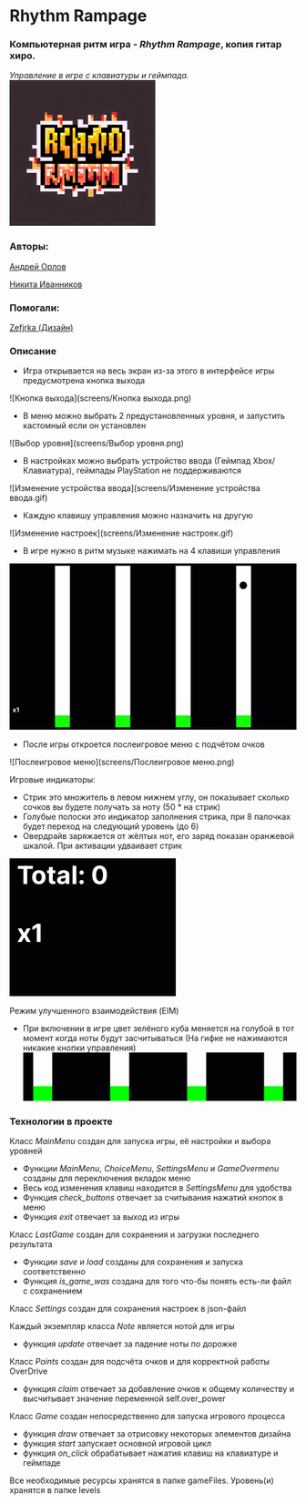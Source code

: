 # Rhythm Rampage

### Компьютерная ритм игра - *Rhythm Rampage*, копия гитар хиро.
*Управление в игре с клавиатуры и геймпада.* <br>
![gameFiles/img/icon.png](gameFiles/img/icon.png)

### Авторы:

[Андрей Орлов](https://github.com/vokintru)

[Никита Иванников](https://github.com/Nikiton-prog)

### Помогали:

[Zefjrka (Дизайн)](https://github.com/Zefjrka)

### Описание

 - Игра открывается на весь экран из-за этого в интерфейсе игры предусмотрена кнопка выхода

![Кнопка выхода](screens/Кнопка выхода.png)
 - В меню можно выбрать 2 предустановленных уровня, и запустить кастомный если он установлен

![Выбор уровня](screens/Выбор уровня.png)
 - В настройках можно выбрать устройство ввода (Геймпад Xbox/Клавиатура), геймпады PlayStation не поддерживаются

![Изменение устройства ввода](screens/Изменение устройства ввода.gif)
 - Каждую клавишу управления можно назначить на другую

![Изменение настроек](screens/Изменение настроек.gif)
 - В игре нужно в ритм музыке нажимать на 4 клавиши управления

![Геймплей](screens/Геймплей.gif)
 - После игры откроется послеигровое меню с подчётом очков

![Послеигровое меню](screens/Послеигровое меню.png)

Игровые индикаторы:
 - Стрик это множитель в левом нижнем углу, он показывает сколько сочков вы будете получать за ноту (50 * на стрик)
 - Голубые полоски это индикатор заполнения стрика, при 8 палочках будет переход на следующий уровень (до 6)
 - Овердрайв заряжается от жёлтых нот, его заряд показан оранжевой шкалой. При активации удваивает стрик

![Индекаторы](screens/Индекаторы.gif)

Режим улучшенного взаимодействия (EIM)
 - При включении в игре цвет зелёного куба меняется на голубой в тот момент когда ноты будут засчитываться (На гифке не нажимаются никакие кнопки управления)
![EIM](screens/EIM.gif)

### Технологии в проекте 

Класс *MainMenu* создан для запуска игры, её настройки и выбора уровней

 - Функции *MainMenu*, *ChoiceMenu*, *SettingsMenu* и *GameOvermenu* созданы для переключения вкладок меню
 - Весь код изменения клавиш находится в *SettingsMenu* для удобства
 - Функция *check_buttons* отвечает за считывания нажатий кнопок в меню
 - Функция *exit* отвечает за выход из игры

Класс *LastGame* создан для сохранения и загрузки последнего результата
 - Функции *save* и *load* созданы для сохранения и запуска соответственно
 - Функция *is_game_was* создана для того что-бы понять есть-ли файл с сохранением

Класс *Settings* создан для сохранения настроек в json-файл

Каждый экземпляр класса *Note* является нотой для игры
 - функция *update* отвечает за падение ноты по дорожке

Класс *Points* создан для подсчёта очков и для корректной работы OverDrive
- функция *claim* отвечает за добавление очков к общему количеству и высчитывает значение переменной self.over_power


Класс *Game* создан непосредственно для запуска игрового процесса
- функция *draw* отвечает за отрисовку некоторых элементов дизайна
- функция *start* запускает основной игровой цикл
- функция *on_click* обрабатывает нажатия клавиш на клавиатуре и геймпаде

Все необходимые ресурсы хранятся в папке gameFiles. Уровень(и) хранятся в папке levels
